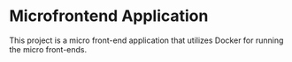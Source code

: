 # Microfrontend Application

This project is a micro front-end application that utilizes Docker for running the micro front-ends.
